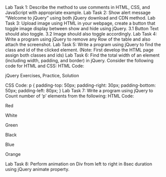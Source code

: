 Lab Task 1:
Describe the method to use comments in HTML, CSS, and JavaScript with
appropriate example.
Lab Task 2:
Show alert message “Welcome to jQuery” using both jQuery download and CDN
method.
Lab Task 3:
Upload image using HTML in your webpage, create a button that toggle image
display between show and hide using jQuery.
3.1 Button Text should also toggle.
3.2 Image should also toggle accordingly.
Lab Task 4:
Write a program using jQuery to remove any Row of the table and also
attach the screenshot.
Lab Task 5:
Write a program using jQuery to find the class and id of the clicked
element.
(Note: First develop the HTML page assign both classes and ids)
Lab Task 6:
Find the total width of an element (including width, padding, and border)
in jQuery. Consider the following code for HTML and CSS:
HTML Code:
<!DOCTYPE html>
<html>
<head>
<script src="https://code.jquery.com/jquery-git.js"></script>
<meta charset="utf-8">
<meta name="viewport" content="width=device-width">
<title>Find total width of an element (including width, padding and
border) in jQuery.</title>
</head>
<body>
<p id="myText">jQuery Exercises, Practice, Solution</p>
</body>
</html>

CSS Code:
p {
padding-top: 50px;
padding-right: 30px;
padding-bottom: 50px;
padding-left: 80px;
}
Lab Task 7:
Write a program using jQuery to Count number of ‘p’ elements from the
following:
HTML Code:
<!DOCTYPE html>
<html>
<head>
<script src="https://code.jquery.com/jquery-git.js"></script>
<meta charset="utf-8">
<meta name="viewport" content="width=device-width">
<title>Count child elements using jQuery. </title>
</head>
<body>
<div id="selected">
<p>Red</p>
<p>White</p>
<p>Green</p>
<p>Black</p>
<p>Blue</p>
<p>Orange</p>
</div>
</body>
</html>
Lab Task 8:
Perform animation on Div from left to right in 8sec duration using jQuery
animate property.
